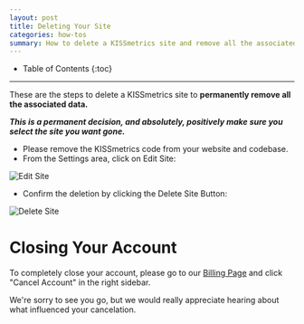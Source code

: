 ```yaml
---
layout: post
title: Deleting Your Site
categories: how-tos
summary: How to delete a KISSmetrics site and remove all the associated data.
---
```

* Table of Contents
{:toc}
* * *

These are the steps to delete a KISSmetrics site to **permanently remove all the associated data.**

***This is a permanent decision, and absolutely, positively make sure you select the site you want gone.***

* Please remove the KISSmetrics code from your website and codebase.
* From the Settings area, click on Edit Site:

![Edit Site][ss-1]

* Confirm the deletion by clicking the Delete Site Button:

![Delete Site][ss-2]

# Closing Your Account

To completely close your account, please go to our [Billing Page][billing] and click "Cancel Account" in the right sidebar.

We're sorry to see you go, but we would really appreciate hearing about what influenced your cancelation.

[ss-1]: https://s3.amazonaws.com/kissmetrics-support-files/assets/how-tos/delete-site/edit-site.png
[ss-2]: https://s3.amazonaws.com/kissmetrics-support-files/assets/how-tos/delete-site/delete-site.png

[billing]: https://app.kissmetrics.com/pay